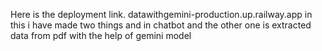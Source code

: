 Here is the deployment link. datawithgemini-production.up.railway.app
in this i have made two things and in chatbot and the other one is extracted data from pdf with the help of gemini model
